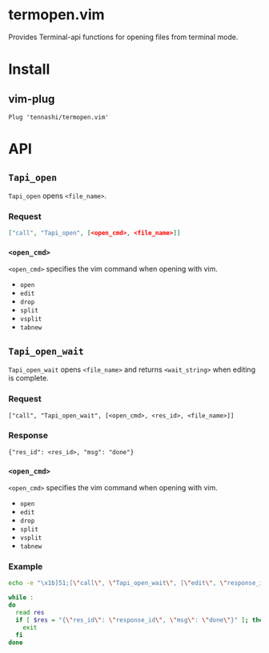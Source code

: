 # termopen.vim
Provides Terminal-api functions for opening files from terminal mode.

# Install
## vim-plug
```
Plug 'tennashi/termopen.vim'
```

# API
## `Tapi_open`
`Tapi_open` opens `<file_name>`.

### Request
```json
["call", "Tapi_open", [<open_cmd>, <file_name>]]
```

### `<open_cmd>`
`<open_cmd>` specifies the vim command when opening with vim.

  * `open`
  * `edit`
  * `drop`
  * `split`
  * `vsplit`
  * `tabnew`

## `Tapi_open_wait`
`Tapi_open_wait` opens `<file_name>` and returns `<wait_string>` when editing is complete.

### Request
```
["call", "Tapi_open_wait", [<open_cmd>, <res_id>, <file_name>]]
```

### Response
```
{"res_id": <res_id>, "msg": "done"}
```

### `<open_cmd>`
`<open_cmd>` specifies the vim command when opening with vim.

  * `open`
  * `edit`
  * `drop`
  * `split`
  * `vsplit`
  * `tabnew`

### Example
```bash
echo -e "\x1b]51;[\"call\", \"Tapi_open_wait\", [\"edit\", \"response_id\", \"hoge\"]]\x07"

while :
do
  read res
  if [ $res = "{\"res_id\": \"response_id\", \"msg\": \"done\"}" ]; then
    exit
  fi
done
```
